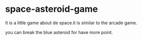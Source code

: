 # space-asteroid-game
It is a little game about de space.it is similar to the arcade game.

you can break the blue asteroid for have more point.
